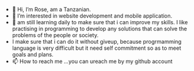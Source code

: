 - 👋 Hi, I’m Rose, am a Tanzanian.
- 👀 I’m interested in  website development and mobile application.
- 💞️ am still learning daily to make sure that i can improve my skills. I like practising in programming to develop any solutions that can solve the problems of the people or society.
- I make sure that i can do it without giveup, because progrmamming language is very difficult but it need self commitment so as to meet goals and plans.
- 📫 How to reach me ...you can ureach me by my github account

<!---
ro255/ro255 is a ✨ special ✨ repository because its `README.md` (this file) appears on your GitHub profile.
You can click the Preview link to take a look at your changes.
--->
